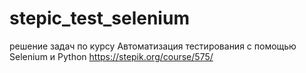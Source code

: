 # stepic_test_selenium
решение задач по курсу Автоматизация тестирования с помощью Selenium и Python https://stepik.org/course/575/
